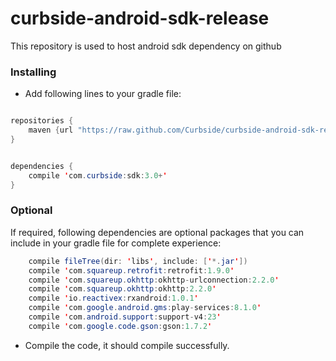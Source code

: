 # curbside-android-sdk-release
This repository is used to host android sdk dependency on github

### Installing
* Add following lines to your gradle file:

```java

repositories {
    maven {url "https://raw.github.com/Curbside/curbside-android-sdk-release/master"}
}


dependencies {
    compile 'com.curbside:sdk:3.0+'
}
```

### Optional
If required, following dependencies are optional packages that you can include in your gradle file for complete experience:
```java
    compile fileTree(dir: 'libs', include: ['*.jar'])
    compile 'com.squareup.retrofit:retrofit:1.9.0'
    compile 'com.squareup.okhttp:okhttp-urlconnection:2.2.0'
    compile 'com.squareup.okhttp:okhttp:2.2.0'
    compile 'io.reactivex:rxandroid:1.0.1'
    compile 'com.google.android.gms:play-services:8.1.0'
    compile 'com.android.support:support-v4:23'
    compile 'com.google.code.gson:gson:1.7.2'
```

* Compile the code, it should compile successfully.
